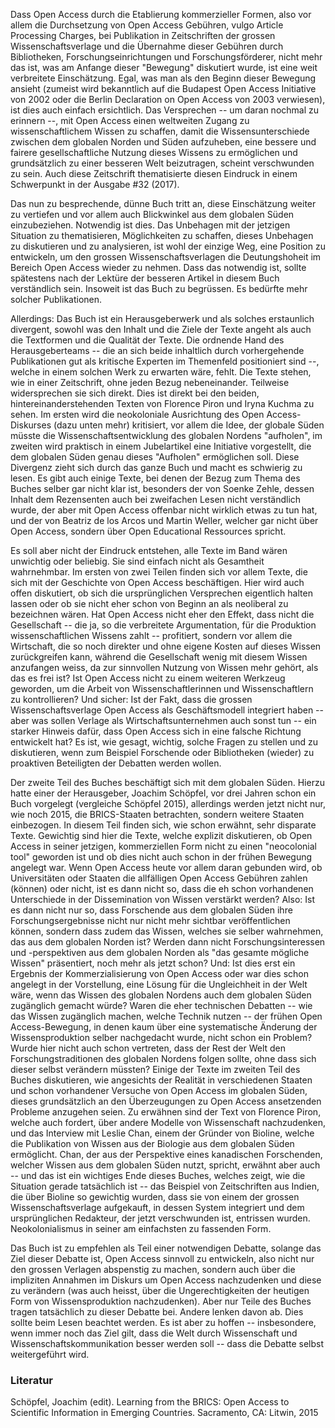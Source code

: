 Dass Open Access durch die Etablierung kommerzieller Formen, also vor
allem die Durchsetzung von Open Access Gebühren, vulgo Article
Processing Charges, bei Publikation in Zeitschriften der grossen
Wissenschaftsverlage und die Übernahme dieser Gebühren durch
Bibliotheken, Forschungseinrichtungen und Forschungsförderer, nicht mehr
das ist, was am Anfange dieser "Bewegung" diskutiert wurde, ist eine
weit verbreitete Einschätzung. Egal, was man als den Beginn dieser
Bewegung ansieht (zumeist wird bekanntlich auf die Budapest Open Access
Initiative von 2002 oder die Berlin Declaration on Open Access von 2003
verwiesen), ist dies auch einfach ersichtlich. Das Versprechen -- um
daran nochmal zu erinnern --, mit Open Access einen weltweiten Zugang zu
wissenschaftlichem Wissen zu schaffen, damit die Wissensunterschiede
zwischen dem globalen Norden und Süden aufzuheben, eine bessere und
fairere gesellschaftliche Nutzung dieses Wissens zu ermöglichen und
grundsätzlich zu einer besseren Welt beizutragen, scheint verschwunden
zu sein. Auch diese Zeitschrift thematisierte diesen Eindruck in einem
Schwerpunkt in der Ausgabe \#32 (2017).

Das nun zu besprechende, dünne Buch tritt an, diese Einschätzung weiter
zu vertiefen und vor allem auch Blickwinkel aus dem globalen Süden
einzubeziehen. Notwendig ist dies. Das Unbehagen mit der jetzigen
Situation zu thematisieren, Möglichkeiten zu schaffen, dieses Unbehagen
zu diskutieren und zu analysieren, ist wohl der einzige Weg, eine
Position zu entwickeln, um den grossen Wissenschaftsverlagen die
Deutungshoheit im Bereich Open Access wieder zu nehmen. Dass das
notwendig ist, sollte spätestens nach der Lektüre der besseren Artikel
in diesem Buch verständlich sein. Insoweit ist das Buch zu begrüssen. Es
bedürfte mehr solcher Publikationen.

Allerdings: Das Buch ist ein Herausgeberwerk und als solches erstaunlich
divergent, sowohl was den Inhalt und die Ziele der Texte angeht als auch
die Textformen und die Qualität der Texte. Die ordnende Hand des
Herausgeberteams -- die an sich beide inhaltlich durch vorhergehende
Publikationen gut als kritische Experten im Themenfeld positioniert sind
--, welche in einem solchen Werk zu erwarten wäre, fehlt. Die Texte
stehen, wie in einer Zeitschrift, ohne jeden Bezug nebeneinander.
Teilweise widersprechen sie sich direkt. Dies ist direkt bei den beiden,
hintereinanderstehenden Texten von Florence Piron und Iryna Kuchma zu
sehen. Im ersten wird die neokoloniale Ausrichtung des Open
Access-Diskurses (dazu unten mehr) kritisiert, vor allem die Idee, der
globale Süden müsste die Wissenschaftsentwicklung des globalen Nordens
"aufholen", im zweiten wird praktisch in einem Jubelartikel eine
Initiative vorgestellt, die dem globalen Süden genau dieses "Aufholen"
ermöglichen soll. Diese Divergenz zieht sich durch das ganze Buch und
macht es schwierig zu lesen. Es gibt auch einige Texte, bei denen der
Bezug zum Thema des Buches selber gar nicht klar ist, besonders der von
Soenke Zehle, dessen Inhalt dem Rezensenten auch bei zweifachen Lesen
nicht verständlich wurde, der aber mit Open Access offenbar nicht
wirklich etwas zu tun hat, und der von Beatriz de los Arcos und Martin
Weller, welcher gar nicht über Open Access, sondern über Open
Educational Ressources spricht.

Es soll aber nicht der Eindruck entstehen, alle Texte im Band wären
unwichtig oder beliebig. Sie sind einfach nicht als Gesamtheit
wahrnehmbar. Im ersten von zwei Teilen finden sich vor allem Texte, die
sich mit der Geschichte von Open Access beschäftigen. Hier wird auch
offen diskutiert, ob sich die ursprünglichen Versprechen eigentlich
halten lassen oder ob sie nicht eher schon von Beginn an als neoliberal
zu bezeichnen wären. Hat Open Access nicht eher den Effekt, dass nicht
die Gesellschaft -- die ja, so die verbreitete Argumentation, für die
Produktion wissenschaftlichen Wissens zahlt -- profitiert, sondern vor
allem die Wirtschaft, die so noch direkter und ohne eigene Kosten auf
dieses Wissen zurückgreifen kann, während die Gesellschaft wenig mit
diesem Wissen anzufangen weiss, da zur sinnvollen Nutzung von Wissen
mehr gehört, als das es frei ist? Ist Open Access nicht zu einem
weiteren Werkzeug geworden, um die Arbeit von Wissenschaftlerinnen und
Wissenschaftlern zu kontrollieren? Und sicher: Ist der Fakt, dass die
grossen Wissenschaftsverlage Open Access als Geschäftsmodell integriert
haben -- aber was sollen Verlage als Wirtschaftsunternehmen auch sonst
tun -- ein starker Hinweis dafür, dass Open Access sich in eine falsche
Richtung entwickelt hat? Es ist, wie gesagt, wichtig, solche Fragen zu
stellen und zu diskutieren, wenn zum Beispiel Forschende oder
Bibliotheken (wieder) zu proaktiven Beteiligten der Debatten werden
wollen.

Der zweite Teil des Buches beschäftigt sich mit dem globalen Süden.
Hierzu hatte einer der Herausgeber, Joachim Schöpfel, vor drei Jahren
schon ein Buch vorgelegt (vergleiche Schöpfel 2015), allerdings werden
jetzt nicht nur, wie noch 2015, die BRICS-Staaten betrachten, sondern
weitere Staaten einbezogen. In diesem Teil finden sich, wie schon
erwähnt, sehr disparate Texte. Gewichtig sind hier die Texte, welche
explizit diskutieren, ob Open Access in seiner jetzigen, kommerziellen
Form nicht zu einen "neocolonial tool" geworden ist und ob dies nicht
auch schon in der frühen Bewegung angelegt war. Wenn Open Access heute
vor allem daran gebunden wird, ob Universitäten oder Staaten die
allfälligen Open Access Gebühren zahlen (können) oder nicht, ist es dann
nicht so, dass die eh schon vorhandenen Unterschiede in der
Dissemination von Wissen verstärkt werden? Also: Ist es dann nicht nur
so, dass Forschende aus dem globalen Süden ihre Forschungsergebnisse
nicht nur nicht mehr sichtbar veröffentlichen können, sondern dass zudem
das Wissen, welches sie selber wahrnehmen, das aus dem globalen Norden
ist? Werden dann nicht Forschungsinteressen und -perspektiven aus dem
globalen Norden als "das gesamte mögliche Wissen" präsentiert, noch mehr
als jetzt schon? Und: Ist dies erst ein Ergebnis der Kommerzialisierung
von Open Access oder war dies schon angelegt in der Vorstellung, eine
Lösung für die Ungleichheit in der Welt wäre, wenn das Wissen des
globalen Nordens auch dem globalen Süden zugänglich gemacht würde? Waren
die eher technischen Debatten -- wie das Wissen zugänglich machen,
welche Technik nutzen -- der frühen Open Access-Bewegung, in denen kaum
über eine systematische Änderung der Wissensproduktion selber
nachgedacht wurde, nicht schon ein Problem? Wurde hier nicht auch schon
vertreten, dass der Rest der Welt den Forschungstraditionen des globalen
Nordens folgen sollte, ohne dass sich dieser selbst verändern müssten?
Einige der Texte im zweiten Teil des Buches diskutieren, wie angesichts
der Realität in verschiedenen Staaten und schon vorhandener Versuche von
Open Access im globalen Süden, dieses grundsätzlich an den Überzeugungen
zu Open Access ansetzenden Probleme anzugehen seien. Zu erwähnen sind
der Text von Florence Piron, welche auch fordert, über andere Modelle
von Wissenschaft nachzudenken, und das Interview mit Leslie Chan, einem
der Gründer von Bioline, welche die Publikation von Wissen aus der
Biologie aus dem globalen Süden ermöglicht. Chan, der aus der
Perspektive eines kanadischen Forschenden, welcher Wissen aus dem
globalen Süden nutzt, spricht, erwähnt aber auch -- und das ist ein
wichtiges Ende dieses Buches, welches zeigt, wie die Situation gerade
tatsächlich ist -- das Beispiel von Zeitschriften aus Indien, die über
Bioline so gewichtig wurden, dass sie von einem der grossen
Wissenschaftsverlage aufgekauft, in dessen System integriert und dem
ursprünglichen Redakteur, der jetzt verschwunden ist, entrissen wurden.
Neokolonialismus in seiner am einfachsten zu fassenden Form.

Das Buch ist zu empfehlen als Teil einer notwendigen Debatte, solange
das Ziel dieser Debatte ist, Open Access sinnvoll zu entwickeln, also
nicht nur den grossen Verlagen abspenstig zu machen, sondern auch über
die impliziten Annahmen im Diskurs um Open Access nachzudenken und diese
zu verändern (was auch heisst, über die Ungerechtigkeiten der heutigen
Form von Wissensproduktion nachzudenken). Aber nur Teile des Buches
tragen tatsächlich zu dieser Debatte bei. Andere lenken davon ab. Dies
sollte beim Lesen beachtet werden. Es ist aber zu hoffen --
insbesondere, wenn immer noch das Ziel gilt, dass die Welt durch
Wissenschaft und Wissenschaftskommunikation besser werden soll -- dass
die Debatte selbst weitergeführt wird.

### Literatur

Schöpfel, Joachim (edit). Learning from the BRICS: Open Access to
Scientific Information in Emerging Countries. Sacramento, CA: Litwin,
2015
